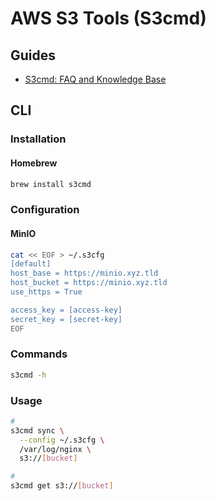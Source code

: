 # AWS S3 Tools (S3cmd)

## Guides

- [S3cmd: FAQ and Knowledge Base](https://s3tools.org/kb/item14.htm)

## CLI

### Installation

#### Homebrew

```sh
brew install s3cmd
```

### Configuration

#### MinIO

```sh
cat << EOF > ~/.s3cfg
[default]
host_base = https://minio.xyz.tld
host_bucket = https://minio.xyz.tld
use_https = True

access_key = [access-key]
secret_key = [secret-key]
EOF
```

### Commands

```sh
s3cmd -h
```

### Usage

```sh
#
s3cmd sync \
  --config ~/.s3cfg \
  /var/log/nginx \
  s3://[bucket]

#
s3cmd get s3://[bucket]
```
